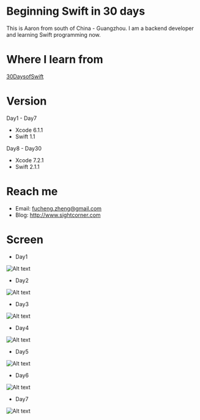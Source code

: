 # Beginning Swift in 30 days
This is Aaron from south of China - Guangzhou. I am a backend developer and  learning Swift programming now.

# Where I learn from
[30DaysofSwift](https://github.com/allenwong/30DaysofSwift)

# Version
Day1 - Day7
- Xcode 6.1.1
- Swift 1.1 

Day8 - Day30
- Xcode 7.2.1
- Swift 2.1.1

# Reach me
- Email: fucheng.zheng@gmail.com
- Blog: http://www.sightcorner.com

# Screen
- Day1

![Alt text](https://raw.githubusercontent.com/Aaron-zheng/swift30days/master/screen/day1.gif)

- Day2

![Alt text](https://raw.githubusercontent.com/Aaron-zheng/swift30days/master/screen/day2.gif)

- Day3

![Alt text](https://raw.githubusercontent.com/Aaron-zheng/swift30days/master/screen/day3.gif)

- Day4

![Alt text](https://raw.githubusercontent.com/Aaron-zheng/swift30days/master/screen/day4.gif)

- Day5

![Alt text](https://raw.githubusercontent.com/Aaron-zheng/swift30days/master/screen/day5.gif)

- Day6

![Alt text](https://raw.githubusercontent.com/Aaron-zheng/swift30days/master/screen/day6.gif)

- Day7

![Alt text](https://raw.githubusercontent.com/Aaron-zheng/swift30days/master/screen/day7.gif)